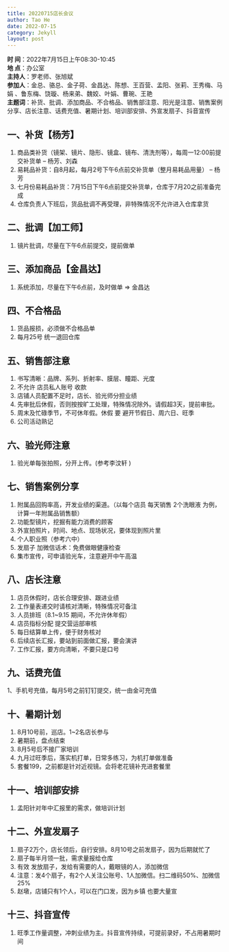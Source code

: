 ```yaml
---
title: 20220715店长会议
author: Tao He
date: 2022-07-15
category: Jekyll
layout: post
---
```



**时 间**：2022年7月15日上午08:30-10:45  
**地 点**：办公室  
**主持人**：罗老师、张旭斌  
**参加人**：金总、骆总、金子荷、金昌达、陈想、王百营、孟阳、张莉、王秀梅、马娟 、鲁东梅、饶璇、杨来弟、魏姣、叶娟、曹琬、王艳  
**主题词**：补货、批调、添加商品、不合格品、销售部注意、阳光是注意、销售案例分享、店长注意、话费充值、暑期计划、培训部安排、外宣发扇子、抖音宣传    



## 一、补货【杨芳】

1. 商品类补货（镜架、镜片、隐形、镜盒、镜布、清洗剂等），每周一12:00前提交补货单 – 杨芳、刘森
2. 易耗品补货：自8月起，每月2号下午6点前交补货单（整月易耗品用量） – 杨芳
3. 七月份易耗品补货：7月15日下午6点前提交补货单，仓库于7月20之前准备完成
4.  仓库负责人下班后，货品批调不再受理，非特殊情况不允许进入仓库拿货

   

## 二、批调【加工师】

1. 镜片批调，尽量在下午6点前提交，提前做单

   

## 三、添加商品【金昌达】

1. 系统添加，尽量在下午6点前，及时做单 => 金昌达

   

## 四、不合格品

1. 货品报损，必须做不合格品单
2. 每月25号 统一退回仓库



## 五、销售部注意

1. 书写清晰：品牌、系列、折射率、膜层、瞳距、光度
2. 不允许 店员私人账号 收款
3. 店铺人员配置不足时，店长、验光师分担业绩
4. 先审批后休假，否则按按旷工处理，特殊情况除外。请假超3天，提前审批。
5. 周末及忙碌季节，不可休年假。休假 要 避开节假日、周六日、旺季
6. 公司活动熟记



## 六、验光师注意

1. 验光单每张拍照，分开上传。(参考李汶轩 )

   

## 七、销售案例分享

1. 附属品回购率高，开发业绩的渠道。（以每个店员 每天销售 2个洗眼液 为例，计算一年附属品销售额）
2. 功能型镜片，挖掘有能力消费的顾客
3. 外宣拍照片，时间、地点、现场状况，要体现到照片里
4. 个人职业照（参考六中）
5. 发扇子 加微信话术：免费做眼健康检查
6. 集市宣传，可申请验光车，注意避开中午高温

   

## 八、店长注意

1. 店员休假时，店长合理安排、跟进业绩
2. 工作量表递交时请核对清晰，特殊情况可备注
3. 人员排班（8.1~9.15 期间，不允许休年假）
4. 店员指标分配 提交营运部审核
5. 每日结算单上传，便于财务核对
6. 后续店长汇报，要站到前面做汇报，要会演讲
7. 工作汇报，要方向清晰，不要只是口号

   

## 九、话费充值

1、手机号充值，每月5号之前钉钉提交，统一由金可充值



## 十、暑期计划

1. 8月10号前，巡店。1~2名店长参与
2. 暑期前，盘点结束
3. 8月5号后不接厂家培训
4. 九月过旺季后，落实机打单，日常多练习，为机打单做准备
5. 套餐199，之前都是针对近视镜。会将老花镜补充进套餐里



## 十一、培训部安排

1. 孟阳针对年中汇报里的需求，做培训计划

   

## 十二、外宣发扇子

1. 扇子2万个，店长领后，自行安排。8月10号之前发扇子，因为后期就忙了
2. 扇子每半月领一批，需求量报给仓库
3. 有效 发放扇子，发给有需要的人，戴眼镜的人，添加微信
4. 注意：发4个扇子，有2个人关注公账号、1人加微信。扫二维码50%、加微信25%
5. 赵墩，店铺只有1个人，可以在门口发，因为乡镇 也要大量宣

   

## 十三、抖音宣传

1. 旺季工作量调整，冲刺业绩为主。抖音宣传持续，可提前录好，不占用暑期时间
